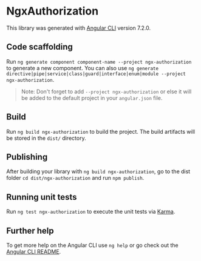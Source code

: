 # NgxAuthorization

This library was generated with [Angular CLI](https://github.com/angular/angular-cli) version 7.2.0.

## Code scaffolding

Run `ng generate component component-name --project ngx-authorization` to generate a new component. You can also use `ng generate directive|pipe|service|class|guard|interface|enum|module --project ngx-authorization`.
> Note: Don't forget to add `--project ngx-authorization` or else it will be added to the default project in your `angular.json` file. 

## Build

Run `ng build ngx-authorization` to build the project. The build artifacts will be stored in the `dist/` directory.

## Publishing

After building your library with `ng build ngx-authorization`, go to the dist folder `cd dist/ngx-authorization` and run `npm publish`.

## Running unit tests

Run `ng test ngx-authorization` to execute the unit tests via [Karma](https://karma-runner.github.io).

## Further help

To get more help on the Angular CLI use `ng help` or go check out the [Angular CLI README](https://github.com/angular/angular-cli/blob/master/README.md).
